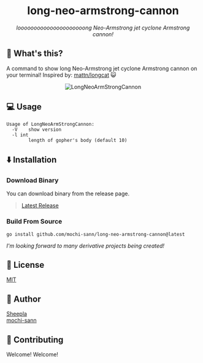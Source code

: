 <div align="center">

# long-neo-armstrong-cannon

*looooooooooooooooooooong Neo-Armstrong jet cyclone Armstrong cannon!*

</div>

## 🤔 What's this?

A command to show long Neo-Armstrong jet cyclone Armstrong cannon on your terminal! Inspired by: [mattn/longcat](https://github.com/mattn/longcat) 😺

<div align="center">

![LongNeoArmStrongCannon](https://user-images.githubusercontent.com/44772513/170950854-007608b2-4393-4ca6-9061-bccee0ea2767.png)

</div>

## 💻 Usage

```
Usage of LongNeoArmStrongCannon:
  -V    show version
  -l int
        length of gopher's body (default 10)
```

## ⬇️ Installation

### Download Binary

You can download binary from the release page.

> [Latest Release](https://github.com/mochi-sann/long-neo-armstrong-cannon/releases/latest)

### Build From Source

```
go install github.com/mochi-sann/long-neo-armstrong-cannon@latest
```


*I'm looking forward to many derivative projects being created!*

## 📔 License

[MIT](./LICENSE)

## 🐑 Author

[Sheepla](https://github.com/sheepla)    
[mochi-sann](https://github.com/mochi-sann)


## 🙋 Contributing

Welcome! Welcome!

